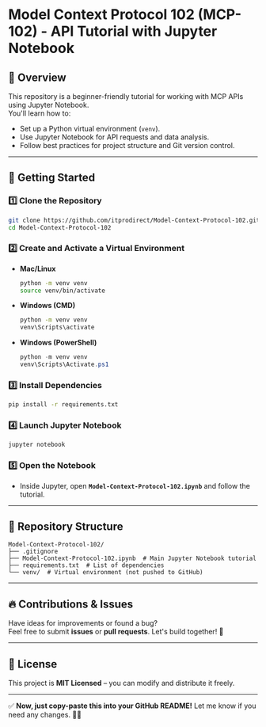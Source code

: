 # Model Context Protocol 102 (MCP-102) - API Tutorial with Jupyter Notebook

## 📌 Overview
This repository is a beginner-friendly tutorial for working with MCP APIs using Jupyter Notebook.  
You'll learn how to:

- Set up a Python virtual environment (`venv`).
- Use Jupyter Notebook for API requests and data analysis.
- Follow best practices for project structure and Git version control.

---

## 🚀 Getting Started

### 1️⃣ Clone the Repository
```bash
git clone https://github.com/itprodirect/Model-Context-Protocol-102.git
cd Model-Context-Protocol-102
```

### 2️⃣ Create and Activate a Virtual Environment

- **Mac/Linux**
  ```bash
  python -m venv venv
  source venv/bin/activate
  ```
- **Windows (CMD)**
  ```cmd
  python -m venv venv
  venv\Scripts\activate
  ```
- **Windows (PowerShell)**
  ```powershell
  python -m venv venv
  venv\Scripts\Activate.ps1
  ```

### 3️⃣ Install Dependencies
```bash
pip install -r requirements.txt
```

### 4️⃣ Launch Jupyter Notebook
```bash
jupyter notebook
```

### 5️⃣ Open the Notebook
- Inside Jupyter, open **`Model-Context-Protocol-102.ipynb`** and follow the tutorial.

---

## 📂 Repository Structure

```
Model-Context-Protocol-102/
├── .gitignore
├── Model-Context-Protocol-102.ipynb  # Main Jupyter Notebook tutorial
├── requirements.txt  # List of dependencies
└── venv/  # Virtual environment (not pushed to GitHub)
```

---

## 🔥 Contributions & Issues
Have ideas for improvements or found a bug?  
Feel free to submit **issues** or **pull requests**. Let's build together! 🚀

---

## 📜 License
This project is **MIT Licensed** – you can modify and distribute it freely.

---

✅ **Now, just copy-paste this into your GitHub README!** Let me know if you need any changes. 🚀🔥

